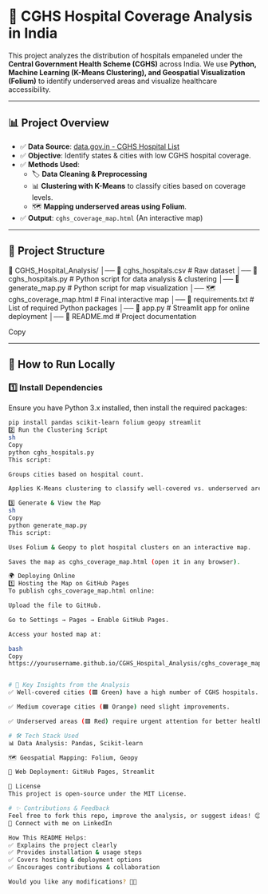 # 🏥 CGHS Hospital Coverage Analysis in India

This project analyzes the distribution of hospitals empaneled under the **Central Government Health Scheme (CGHS)** across India. We use **Python, Machine Learning (K-Means Clustering), and Geospatial Visualization (Folium)** to identify underserved areas and visualize healthcare accessibility.

---

## 📊 **Project Overview**
- ✅ **Data Source**: [data.gov.in - CGHS Hospital List](https://www.data.gov.in/resource/list-hospitals-empaneled-under-cghs-all-over-india)
- ✅ **Objective**: Identify states & cities with low CGHS hospital coverage.
- ✅ **Methods Used**:
  - 🏷️ **Data Cleaning & Preprocessing**
  - 📊 **Clustering with K-Means** to classify cities based on coverage levels.
  - 🗺️ **Mapping underserved areas using Folium**.
- ✅ **Output**: `cghs_coverage_map.html` (An interactive map)

---

## 📂 **Project Structure**
📁 CGHS_Hospital_Analysis/
│── 📄 cghs_hospitals.csv # Raw dataset
│── 📜 cghs_hospitals.py # Python script for data analysis & clustering
│── 📜 generate_map.py # Python script for map visualization
│── 🗺️ cghs_coverage_map.html # Final interactive map
│── 📄 requirements.txt # List of required Python packages
│── 📜 app.py # Streamlit app for online deployment
│── 📄 README.md # Project documentation

Copy

---

## 🚀 **How to Run Locally**
### 1️⃣ Install Dependencies  
Ensure you have Python 3.x installed, then install the required packages:  
```sh
pip install pandas scikit-learn folium geopy streamlit
2️⃣ Run the Clustering Script
sh
Copy
python cghs_hospitals.py
This script:

Groups cities based on hospital count.

Applies K-Means clustering to classify well-covered vs. underserved areas.

3️⃣ Generate & View the Map
sh
Copy
python generate_map.py
This script:

Uses Folium & Geopy to plot hospital clusters on an interactive map.

Saves the map as cghs_coverage_map.html (open it in any browser).

🌍 Deploying Online
1️⃣ Hosting the Map on GitHub Pages
To publish cghs_coverage_map.html online:

Upload the file to GitHub.

Go to Settings → Pages → Enable GitHub Pages.

Access your hosted map at:

bash
Copy
https://yourusername.github.io/CGHS_Hospital_Analysis/cghs_coverage_map.html


# 📌 Key Insights from the Analysis
✅ Well-covered cities (🟩 Green) have a high number of CGHS hospitals.

✅ Medium coverage cities (🟧 Orange) need slight improvements.

✅ Underserved areas (🟥 Red) require urgent attention for better healthcare access.

# 🛠 Tech Stack Used
📊 Data Analysis: Pandas, Scikit-learn

🗺️ Geospatial Mapping: Folium, Geopy

🚀 Web Deployment: GitHub Pages, Streamlit

📜 License
This project is open-source under the MIT License.

# ✨ Contributions & Feedback
Feel free to fork this repo, improve the analysis, or suggest ideas! 😊
🔗 Connect with me on LinkedIn

How This README Helps:
✅ Explains the project clearly
✅ Provides installation & usage steps
✅ Covers hosting & deployment options
✅ Encourages contributions & collaboration

Would you like any modifications? 🚀😊